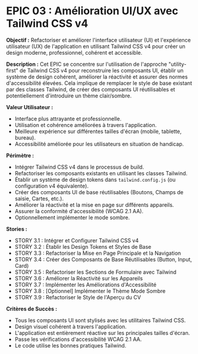 # EPIC 03 : Amélioration UI/UX avec Tailwind CSS v4

**Objectif :** Refactoriser et améliorer l'interface utilisateur (UI) et l'expérience utilisateur (UX) de l'application en utilisant Tailwind CSS v4 pour créer un design moderne, professionnel, cohérent et accessible.

**Description :** Cet EPIC se concentre sur l'utilisation de l'approche "utility-first" de Tailwind CSS v4 pour reconstruire les composants UI, établir un système de design cohérent, améliorer la réactivité et assurer des normes d'accessibilité élevées. Cela implique de remplacer le style de base existant par des classes Tailwind, de créer des composants UI réutilisables et potentiellement d'introduire un thème clair/sombre.

**Valeur Utilisateur :**
- Interface plus attrayante et professionnelle.
- Utilisation et cohérence améliorées à travers l'application.
- Meilleure expérience sur différentes tailles d'écran (mobile, tablette, bureau).
- Accessibilité améliorée pour les utilisateurs en situation de handicap.

**Périmètre :**
- Intégrer Tailwind CSS v4 dans le processus de build.
- Refactoriser les composants existants en utilisant les classes Tailwind.
- Établir un système de design tokens dans `tailwind.config.js` (ou configuration v4 équivalente).
- Créer des composants UI de base réutilisables (Boutons, Champs de saisie, Cartes, etc.).
- Améliorer la réactivité et la mise en page sur différents appareils.
- Assurer la conformité d'accessibilité (WCAG 2.1 AA).
- Optionnellement implémenter le mode sombre.

**Stories :**
- STORY 3.1 : Intégrer et Configurer Tailwind CSS v4
- STORY 3.2 : Établir les Design Tokens et Styles de Base
- STORY 3.3 : Refactoriser la Mise en Page Principale et la Navigation
- STORY 3.4 : Créer des Composants de Base Réutilisables (Button, Input, Card)
- STORY 3.5 : Refactoriser les Sections de Formulaire avec Tailwind
- STORY 3.6 : Améliorer la Réactivité sur les Appareils
- STORY 3.7 : Implémenter les Améliorations d'Accessibilité
- STORY 3.8 : [Optionnel] Implémenter le Thème Mode Sombre
- STORY 3.9 : Refactoriser le Style de l'Aperçu du CV

**Critères de Succès :**
- Tous les composants UI sont stylisés avec les utilitaires Tailwind CSS.
- Design visuel cohérent à travers l'application.
- L'application est entièrement réactive sur les principales tailles d'écran.
- Passe les vérifications d'accessibilité WCAG 2.1 AA.
- Le code utilise les bonnes pratiques Tailwind.
